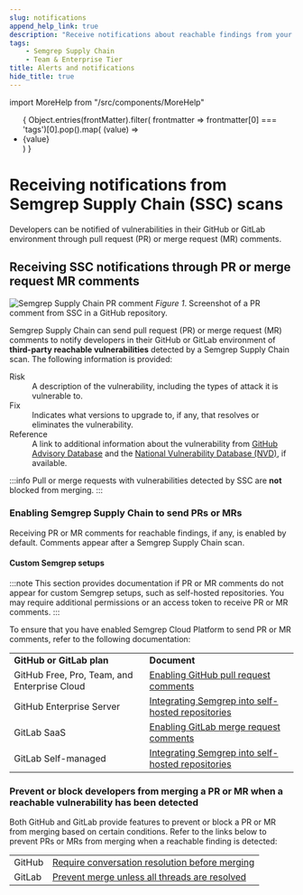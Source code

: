 ```yaml
---
slug: notifications
append_help_link: true
description: "Receive notifications about reachable findings from your Semgrep Supply Chain scans."
tags:
    - Semgrep Supply Chain
    - Team & Enterprise Tier
title: Alerts and notifications 
hide_title: true
---
```


import MoreHelp from "/src/components/MoreHelp"

<ul id="tag__badge-list">
{
Object.entries(frontMatter).filter(
    frontmatter => frontmatter[0] === 'tags')[0].pop().map(
    (value) => <li class='tag__badge-item'>{value}</li> )
}
</ul>

# Receiving notifications from Semgrep Supply Chain (SSC) scans

Developers can be notified of vulnerabilities in their GitHub or GitLab environment through pull request (PR) or merge request (MR) comments.

## Receiving SSC notifications through PR or merge request MR comments

![Semgrep Supply Chain PR comment](/img/ssc-pr-comment.png#bordered)
_Figure 1_. Screenshot of a PR comment from SSC in a GitHub repository.

Semgrep Supply Chain can send pull request (PR) or merge request (MR) comments to notify developers in their GitHub or GitLab environment of **third-party reachable vulnerabilities** detected by a Semgrep Supply Chain scan. The following information is provided:

<dl>
<dt>Risk</dt>
<dd>A description of the vulnerability, including the types of attack it is vulnerable to.</dd>
<dt>Fix</dt>
<dd>Indicates what versions to upgrade to, if any, that resolves or eliminates the vulnerability.</dd>
<dt>Reference</dt>
<dd>A link to additional information about the vulnerability from <a href="https://github.com/advisories">GitHub Advisory Database</a> and the <a href="https://nvd.nist.gov/vuln">National Vulnerability Database (NVD)</a>, if available.</dd>
</dl>

:::info
Pull or merge requests with vulnerabilities detected by SSC are **not** blocked from merging.
:::


### Enabling Semgrep Supply Chain to send PRs or MRs

Receiving PR or MR comments for reachable findings, if any, is enabled by default. Comments appear after a Semgrep Supply Chain scan.

#### Custom Semgrep setups

:::note
This section provides documentation if PR or MR comments do not appear for custom Semgrep setups, such as self-hosted repositories. You may require additional permissions or an access token to receive PR or MR comments.
:::

To ensure that you have enabled Semgrep Cloud Platform to send PR or MR comments, refer to the following documentation:

<table>
<tr>
    <td><strong>GitHub or GitLab plan</strong></td>
    <td><strong>Document</strong></td>
</tr>
<tr>
    <td>GitHub Free, Pro, Team, and Enterprise Cloud</td>
    <td><a href="/docs/semgrep-code/notifications/#enabling-github-pull-request-comments">Enabling GitHub pull request comments</a></td>
</tr>
<tr>
    <td>GitHub Enterprise Server</td>
    <td><a href="/docs/semgrep-cloud-platform/scm/">Integrating Semgrep into self-hosted repositories</a></td>
</tr>
<tr>
    <td>GitLab SaaS</td>
    <td><a href="/docs/semgrep-code/notifications/#enabling-gitlab-merge-request-comments">Enabling GitLab merge request comments</a></td>
</tr>
<tr>
    <td>GitLab Self-managed</td>
    <td><a href="/docs/semgrep-cloud-platform/scm/">Integrating Semgrep into self-hosted repositories</a></td>
</tr>
</table>

### Prevent or block developers from merging a PR or MR when a reachable vulnerability has been detected

Both GitHub and GitLab provide features to prevent or block a PR or MR from merging based on certain conditions. Refer to the links below to prevent PRs or MRs from merging when a reachable finding is detected:

<table>
<tr>
    <td>GitHub</td>
    <td><a href="https://docs.github.com/en/repositories/configuring-branches-and-merges-in-your-repository/defining-the-mergeability-of-pull-requests/about-protected-branches#require-conversation-resolution-before-merging">Require conversation resolution before merging</a></td>
</tr>
<tr>
    <td>GitLab</td>
    <td><a href="https://docs.gitlab.com/ee/user/discussions/#prevent-merge-unless-all-threads-are-resolved">Prevent merge unless all threads are resolved</a></td>
</tr>
</table>

<MoreHelp />
